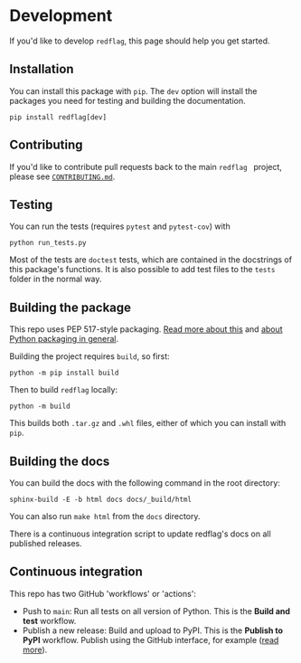 # Development

If you'd like to develop `redflag`, this page should help you get started.


## Installation

You can install this package with `pip`. The `dev` option will install the packages you need for testing and building the documentation.

    pip install redflag[dev]


## Contributing

If you'd like to contribute pull requests back to the main `redflag ` project, please see [`CONTRIBUTING.md`](https://github.com/agile-geoscience/redflag/blob/main/CONTRIBUTING.md).


## Testing

You can run the tests (requires `pytest` and `pytest-cov`) with

    python run_tests.py

Most of the tests are `doctest` tests, which are contained in the docstrings of this package's functions. It is also possible to add test files to the `tests` folder in the normal way.


## Building the package

This repo uses PEP 517-style packaging. [Read more about this](https://setuptools.pypa.io/en/latest/build_meta.html) and [about Python packaging in general](https://packaging.python.org/en/latest/tutorials/packaging-projects/).

Building the project requires `build`, so first:

    python -m pip install build

Then to build `redflag` locally:

    python -m build

This builds both `.tar.gz` and `.whl` files, either of which you can install with `pip`.


## Building the docs

You can build the docs with the following command in the root directory:

    sphinx-build -E -b html docs docs/_build/html

You can also run `make html` from the `docs` directory.

There is a continuous integration script to update redflag's docs on all published releases.


## Continuous integration

This repo has two GitHub 'workflows' or 'actions':

- Push to `main`: Run all tests on all version of Python. This is the **Build and test** workflow.
- Publish a new release: Build and upload to PyPI. This is the **Publish to PyPI** workflow. Publish using the GitHub interface, for example ([read more](https://docs.github.com/en/repositories/releasing-projects-on-github/managing-releases-in-a-repository)).

